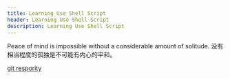 ```yaml
---
title: Learning Use Shell Script
header: Learning Use Shell Script 
description: Learning Use Shell Script
---
```


Peace of mind is impossible without a considerable amount of solitude.
没有相当程度的孤独是不可能有内心的平和。

[git respority](https://github.com/Jeremy1221/shellLearning)